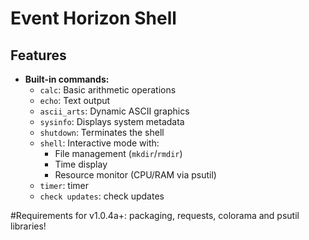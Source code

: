 # Event Horizon Shell
## Features
- **Built-in commands:**
  - `calc`: Basic arithmetic operations
  - `echo`: Text output
  - `ascii_arts`: Dynamic ASCII graphics
  - `sysinfo`: Displays system metadata
  - `shutdown`: Terminates the shell
  - `shell`: Interactive mode with:
    - File management (`mkdir`/`rmdir`)
    - Time display
    - Resource monitor (CPU/RAM via psutil)
  - `timer`: timer
  - `check updates`: check updates

#Requirements for v1.0.4a+:
packaging, requests, colorama and psutil libraries!
